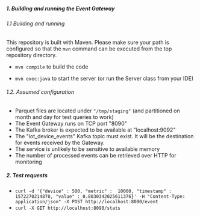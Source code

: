 ##### 1. Building and running the Event Gateway

###### 1.1 Building and running 

This repository is built with Maven. Please make sure your path is configured so that 
the ```mvn``` command can be executed from the top repository directory. 

* ```mvn compile``` to build the code

* ```mvn exec:java``` to start the server (or run the Server class from your IDE)

###### 1.2. Assumed configuration

* Parquet files are located under ```"/tmp/staging"``` (and partitioned on month and day for test queries to work)
* The Event Gateway runs on TCP port "8090"
* The Kafka broker is expected to be available at "localhost:9092" 
* The "iot_device_events" Kafka topic must exist. It will be the destination for events received by the Gateway.  
* The service is unlikely to be sensitive to available memory
* The number of processed events can be retrieved over HTTP for monitoring

##### 2. Test requests

* ```curl -d '{"device" : 500, "metric" :  10000, "timestamp" : 1572270214870, "value" : 0.8030342025611376}' -H "Content-Type: application/json" -X POST http://localhost:8090/event```
* ```curl -X GET http://localhost:8090/stats```